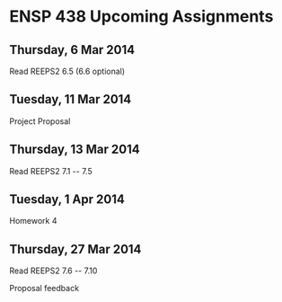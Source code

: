 # ENSP 438 Upcoming Assignments

## Thursday, 6 Mar 2014
Read REEPS2 6.5 (6.6 optional)

## Tuesday, 11 Mar 2014
Project Proposal

## Thursday, 13 Mar 2014
Read REEPS2 7.1 -- 7.5

## Tuesday, 1 Apr 2014
Homework 4

## Thursday, 27 Mar 2014
Read REEPS2 7.6 -- 7.10

Proposal feedback


